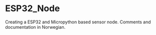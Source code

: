 # ESP32_Node
Creating a ESP32 and Micropython based sensor node. Comments and documentation in Norwegian.
